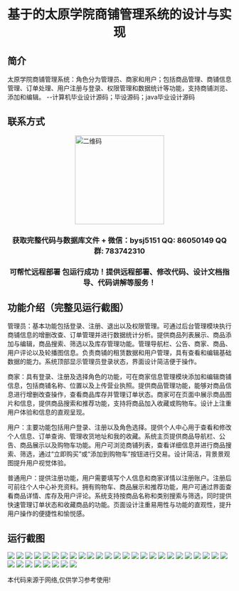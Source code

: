 <p><h1 align="center">基于的太原学院商铺管理系统的设计与实现</h1></p>

## 简介
太原学院商铺管理系统：角色分为管理员、商家和用户；包括商品管理、商铺信息管理、订单处理、用户注册与登录、权限管理和数据统计等功能，支持商铺浏览、添加和编辑。    --计算机毕业设计源码；毕设源码；java毕业设计源码


## 联系方式
<img src="https://bs-1329754181.cos.ap-shanghai.myqcloud.com/wx.jpg" alt="二维码" style="display: block; margin: 0 auto;" width="200px">
<p><h3 align="center">获取完整代码与数据库文件 + 微信：bysj5151 QQ: 86050149 QQ群: 783742310</h3></p>
<p><h3 align="center">可帮忙远程部署 包运行成功！提供远程部署、修改代码、设计文档指导、代码讲解等服务！</h3></p>

## 功能介绍（完整见运行截图）
管理员：基本功能包括登录、注册、退出以及权限管理。可通过后台管理模块执行商铺信息的增删改查、订单管理并进行数据统计分析。提供商品列表展示、商品添加与编辑，商品搜索、筛选以及库存管理功能。管理导航栏、公告、商家、商品、用户评论以及轮播图信息。负责商铺的租赁数据和用户管理，具有查看和编辑基础数据的能力。系统顶部显示管理员登录状态，界面设计简洁便于操作。

商家：具有登录、注册及选择角色的功能，可在商家信息管理模块添加和编辑商铺信息，包括商铺名称、位置以及上传营业执照。提供商品管理功能，能够对商品信息进行增删改查操作，查看商品库存并管理订单状态。商家可在页面中展示商品图片和信息，提供商品搜索和推荐功能，支持将商品加入收藏或购物车。设计上注重用户体验和信息的直观呈现。

用户：主要功能包括用户登录、注册以及角色选择。提供个人中心用于查看和修改个人信息、订单查询、管理收货地址和我的收藏。系统主页提供商品导航栏、公告、商品展示以及购物车功能。用户可浏览商铺列表，查看详细信息并进行商品搜索、筛选，通过“立即购买”或“添加到购物车”按钮进行交易。设计简洁，背景景观图提升用户视觉体验。

普通用户：提供注册功能，用户需要填写个人信息和商家详情以注册账户。注册后可前往个人中心补充资料。拥有购物车、商品展示和推荐功能，用户可通过界面查看商品详情、库存及用户评论。系统支持按商品名称和类别搜索与筛选，同时提供快速管理订单状态和收藏商品的功能。页面设计注重易用性与功能的直观性，提升用户操作的便捷性和愉悦感。


## 运行截图
![](https://bs-1329754181.cos.ap-shanghai.myqcloud.com/spring/TaiyuanCollegeShopManagementSystemDesignAndImplementation/img/001.jpg)
![](https://bs-1329754181.cos.ap-shanghai.myqcloud.com/spring/TaiyuanCollegeShopManagementSystemDesignAndImplementation/img/002.jpg)
![](https://bs-1329754181.cos.ap-shanghai.myqcloud.com/spring/TaiyuanCollegeShopManagementSystemDesignAndImplementation/img/003.jpg)
![](https://bs-1329754181.cos.ap-shanghai.myqcloud.com/spring/TaiyuanCollegeShopManagementSystemDesignAndImplementation/img/004.jpg)
![](https://bs-1329754181.cos.ap-shanghai.myqcloud.com/spring/TaiyuanCollegeShopManagementSystemDesignAndImplementation/img/005.jpg)
![](https://bs-1329754181.cos.ap-shanghai.myqcloud.com/spring/TaiyuanCollegeShopManagementSystemDesignAndImplementation/img/006.jpg)
![](https://bs-1329754181.cos.ap-shanghai.myqcloud.com/spring/TaiyuanCollegeShopManagementSystemDesignAndImplementation/img/007.jpg)
![](https://bs-1329754181.cos.ap-shanghai.myqcloud.com/spring/TaiyuanCollegeShopManagementSystemDesignAndImplementation/img/008.jpg)
![](https://bs-1329754181.cos.ap-shanghai.myqcloud.com/spring/TaiyuanCollegeShopManagementSystemDesignAndImplementation/img/009.jpg)
![](https://bs-1329754181.cos.ap-shanghai.myqcloud.com/spring/TaiyuanCollegeShopManagementSystemDesignAndImplementation/img/010.jpg)
![](https://bs-1329754181.cos.ap-shanghai.myqcloud.com/spring/TaiyuanCollegeShopManagementSystemDesignAndImplementation/img/011.jpg)
![](https://bs-1329754181.cos.ap-shanghai.myqcloud.com/spring/TaiyuanCollegeShopManagementSystemDesignAndImplementation/img/012.jpg)
![](https://bs-1329754181.cos.ap-shanghai.myqcloud.com/spring/TaiyuanCollegeShopManagementSystemDesignAndImplementation/img/013.jpg)
![](https://bs-1329754181.cos.ap-shanghai.myqcloud.com/spring/TaiyuanCollegeShopManagementSystemDesignAndImplementation/img/014.jpg)
![](https://bs-1329754181.cos.ap-shanghai.myqcloud.com/spring/TaiyuanCollegeShopManagementSystemDesignAndImplementation/img/015.jpg)
![](https://bs-1329754181.cos.ap-shanghai.myqcloud.com/spring/TaiyuanCollegeShopManagementSystemDesignAndImplementation/img/016.jpg)
![](https://bs-1329754181.cos.ap-shanghai.myqcloud.com/spring/TaiyuanCollegeShopManagementSystemDesignAndImplementation/img/017.jpg)
![](https://bs-1329754181.cos.ap-shanghai.myqcloud.com/spring/TaiyuanCollegeShopManagementSystemDesignAndImplementation/img/018.jpg)
![](https://bs-1329754181.cos.ap-shanghai.myqcloud.com/spring/TaiyuanCollegeShopManagementSystemDesignAndImplementation/img/019.jpg)
![](https://bs-1329754181.cos.ap-shanghai.myqcloud.com/spring/TaiyuanCollegeShopManagementSystemDesignAndImplementation/img/020.jpg)
![](https://bs-1329754181.cos.ap-shanghai.myqcloud.com/spring/TaiyuanCollegeShopManagementSystemDesignAndImplementation/img/021.jpg)
![](https://bs-1329754181.cos.ap-shanghai.myqcloud.com/spring/TaiyuanCollegeShopManagementSystemDesignAndImplementation/img/022.jpg)
![](https://bs-1329754181.cos.ap-shanghai.myqcloud.com/spring/TaiyuanCollegeShopManagementSystemDesignAndImplementation/img/023.jpg)
![](https://bs-1329754181.cos.ap-shanghai.myqcloud.com/spring/TaiyuanCollegeShopManagementSystemDesignAndImplementation/img/024.jpg)
![](https://bs-1329754181.cos.ap-shanghai.myqcloud.com/spring/TaiyuanCollegeShopManagementSystemDesignAndImplementation/img/025.jpg)
![](https://bs-1329754181.cos.ap-shanghai.myqcloud.com/spring/TaiyuanCollegeShopManagementSystemDesignAndImplementation/img/026.jpg)
![](https://bs-1329754181.cos.ap-shanghai.myqcloud.com/spring/TaiyuanCollegeShopManagementSystemDesignAndImplementation/img/027.jpg)
![](https://bs-1329754181.cos.ap-shanghai.myqcloud.com/spring/TaiyuanCollegeShopManagementSystemDesignAndImplementation/img/028.jpg)
![](https://bs-1329754181.cos.ap-shanghai.myqcloud.com/spring/TaiyuanCollegeShopManagementSystemDesignAndImplementation/img/029.jpg)
![](https://bs-1329754181.cos.ap-shanghai.myqcloud.com/spring/TaiyuanCollegeShopManagementSystemDesignAndImplementation/img/030.jpg)
![](https://bs-1329754181.cos.ap-shanghai.myqcloud.com/spring/TaiyuanCollegeShopManagementSystemDesignAndImplementation/img/031.jpg)
![](https://bs-1329754181.cos.ap-shanghai.myqcloud.com/spring/TaiyuanCollegeShopManagementSystemDesignAndImplementation/img/032.jpg)
![](https://bs-1329754181.cos.ap-shanghai.myqcloud.com/spring/TaiyuanCollegeShopManagementSystemDesignAndImplementation/img/033.jpg)

<p>本代码来源于网络,仅供学习参考使用!</p>
